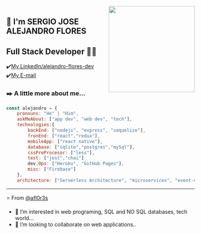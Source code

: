 <img align='right' src="https://cdn.pixabay.com/photo/2017/09/25/18/56/social-media-2786261_960_720.jpg" width="230">

## 👀 I'm SERGIO JOSE ALEJANDRO FLORES 
## Full Stack Developer 👨‍💻

✔️[My LinkedIn/alejandro-flores-dev](https://www.linkedin.com/in/alejandro-flores-dev)
✔️[My E-mail](mailto:sjafs.83@gmail.com)


### ✒️ A little more about me...  

```javascript
const alejandro = {
    pronouns: "He" | "Him",
    askMeAbout: ["app dev", "web dev", "tech"],
    technologies:{
        backEnd: ["nodejs", "express", "sequelize"],
        fronEnd: ["react","redux"],
        mobileApp: ["react native"],
        database: ["sqlite","postgres","mySql"],
        cssPreProcesor: ["less"],
        test: ["jest","chai"]
        dev,Ops: ["Heroku", "GitHub Pages"],
        misc: ["Firebase"]
    },
    architecture: ["Serverless Architecture", "microservices", "event-driven", 
```

---
⭐️ From [@afl0r3s](https://github.com/afl0r3s)

- 👀 I’m interested in web programing, SQL and NO SQL databases, tech world...
- 💞️ I’m looking to collaborate on web applications..

<!---
afl0r3s/afl0r3s is a ✨ special ✨ repository because its `README.md` (this file) appears on your GitHub profile.
You can click the Preview link to take a look at your changes.
--->
